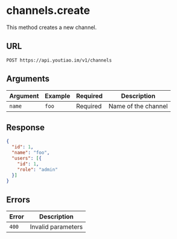 # channels.create

This method creates a new channel.


## URL

`POST https://api.youtiao.im/v1/channels`


## Arguments

| Argument | Example | Required | Description         |
| -------- | ------- | -------- | ------------------- |
| `name`   | `foo`   | Required | Name of the channel |


## Response

```json
{
  "id": 1,
  "name": "foo",
  "users": [{
    "id": 1,
    "role": "admin"
  }]
}
```


## Errors

| Error | Description        |
| ----- | ------------------ |
| `400` | Invalid parameters |
